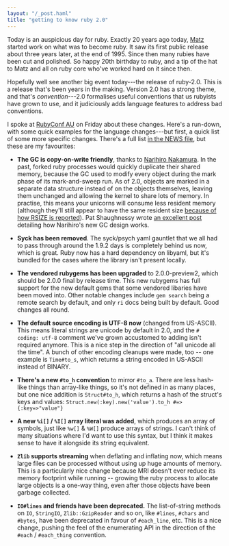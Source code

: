 ```yaml
---
layout: "/_post.haml"
title: "getting to know ruby 2.0"
---
```



Today is an auspicious day for ruby. Exactly 20 years ago today, [Matz](https://twitter.com/yukihiro_matz) started work on what was to become ruby. It saw its first public release about three years later, at the end of 1995. Since then many rubies have been cut and polished. So happy 20th birthday to ruby, and a tip of the hat to Matz and all on ruby core who've worked hard on it since then.

Hopefully well see another big event today---the release of ruby-2.0. This is a release that's been years in the making. Version 2.0 has a strong theme, and that's _convention_---2.0 formalises useful conventions that us rubyists have grown to use, and it judiciously adds language features to address bad conventions.

I spoke at [RubyConf AU](http://www.rubyconf.org.au) on Friday about these changes. Here's a run-down, with some quick examples for the language changes---but first, a quick list of some more specific changes. There's a full list [in the NEWS file](https://github.com/ruby/ruby/blob/trunk/NEWS), but these are my favourites:

- **The GC is copy-on-write friendly**, thanks to [Narihiro Nakamura](https://twitter.com/nari_en). In the past, forked ruby processes would quickly duplicate their shared memory, because the GC used to modify every object during the mark phase of its mark-and-sweep run. As of 2.0, objects are marked in a separate data structure instead of on the objects themselves, leaving them unchanged and allowing the kernel to share lots of memory. In practise, this means your unicorns will consume less resident memory (although they'll still appear to have the same resident size [because of how RSIZE is reported](http://unix.stackexchange.com/a/34867)). Pat Shaughnessy wrote [an excellent post](http://patshaughnessy.net/2012/3/23/why-you-should-be-excited-about-garbage-collection-in-ruby-2-0) detailing how Narihiro's new GC design works.

- **Syck has been removed**. The syck/psych yaml gauntlet that we all had to pass through around the 1.9.2 days is completely behind us now, which is great. Ruby now has a hard dependency on libyaml, but it's bundled for the cases where the library isn't present locally.

- **The vendored rubygems has been upgraded** to 2.0.0-preview2, which should be 2.0.0 final by release time. This new rubygems has full support for the new default gems that some vendored libaries have been moved into. Other notable changes include `gem search` being a remote search by default, and only `ri` docs being built by default. Good changes all round.

- **The default source encoding is UTF-8 now** (changed from US-ASCII). This means literal strings are unicode by default in 2.0, and the `# coding: utf-8` comment we've grown accustomed to adding isn't required anymore. This is a nice step in the direction of "all unicode all the time". A bunch of other encoding cleanups were made, too -- one example is `Time#to_s`, which returns a string encoded in US-ASCII instead of BINARY.

- **There's a new `#to_h` convention** to mirror `#to_a`. There are less hash-like things than array-like things, so it's not defined in as many places, but one nice addition is `Struct#to_h`, which returns a hash of the struct's keys and values: `Struct.new(:key).new('value').to_h #=> {:key=>"value"}`

- **A new `%i[]` / `%I[]` array literal was added**, which produces an array of symbols, just like `%w[]` & `%W[]` produce arrays of strings. I can't think of many situations where I'd want to use this syntax, but I think it makes sense to have it alongside its string equivalent.

- **`Zlib` supports streaming** when deflating and inflating now, which means large files can be processed without using up huge amounts of memory. This is a particularly nice change because MRI doesn't ever reduce its memory footprint while running -- growing the ruby process to allocate large objects is a one-way thing, even after those objects have been garbage collected.

- **`IO#lines` and friends have been deprecated.** The list-of-string methods on `IO`, `StringIO`, `Zlib::GzipReader` and so on, like `#lines`, `#chars` and `#bytes`, have been deprecated in favour of `#each_line`, etc. This is a nice change, pushing the feel of the enumerating API in the direction of the `#each` / `#each_thing` convention.
